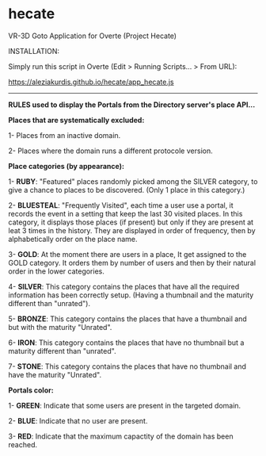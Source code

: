 # hecate
VR-3D Goto Application for Overte (Project Hecate)

INSTALLATION:

Simply run this script in Overte (Edit > Running Scripts... > From URL): 

https://aleziakurdis.github.io/hecate/app_hecate.js

-----------------------------------------------------------------

**RULES used to display the Portals from the Directory server's place API...**


**Places that are systematically excluded:**

  1- Places from an inactive domain.

  2- Places where the domain runs a different protocole version.

  
  
**Place categories (by appearance):**
  
1- **RUBY**: "Featured" places randomly picked among the SILVER category, to give a chance to places to be discovered. (Only 1 place in this category.)
  
2- **BLUESTEAL**: "Frequently Visited", each time a user use a portal, it records the event in a setting that keep the last 30 visited places. In this category, it displays those places (if present) but only if they are present at leat 3 times in the history. They are displayed in order of frequency, then by alphabetically order on the place name.
  
3- **GOLD**: At the moment there are users in a place, It get assigned to the GOLD category. It orders them by number of users and then by their natural order in the lower categories.
  
4- **SILVER**: This category contains the places that have all the required information has been correctly setup. (Having a thumbnail and the maturity different than "unrated").
  
5- **BRONZE**: This category contains the places that have a thumbnail and but with the maturity "Unrated".
  
6- **IRON**: This category contains the places that have no thumbnail but a maturity different than "unrated".
  
7- **STONE**: This category contains the places that have no thumbnail and have the maturity "Unrated".
  
  
  
**Portals color:**
  
1- **GREEN**: Indicate that some users are present in the targeted domain.
  
2- **BLUE**: Indicate that no user are present.
  
3- **RED**: Indicate that the maximum capactity of the domain has been reached.
  
